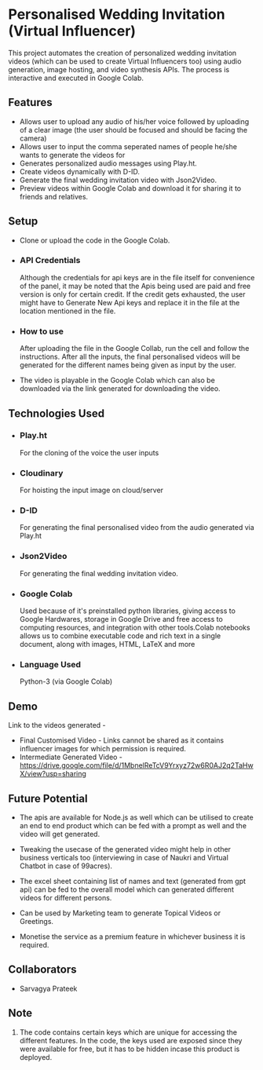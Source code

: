 
# Personalised Wedding Invitation (Virtual Influencer)

This project automates the creation of personalized wedding invitation videos (which can be used to create Virtual Influencers too) using audio generation, image hosting, and video synthesis APIs. The process is interactive and executed in Google Colab.


## Features

- Allows user to upload any audio of his/her voice followed by uploading of a clear image (the user should be focused and should be facing the camera)
- Allows user to input the comma seperated names of people he/she wants to generate the videos for
- Generates personalized audio messages using Play.ht.
- Create videos dynamically with D-ID.
- Generate the final wedding invitation video with Json2Video.
- Preview videos within Google Colab and download it for sharing it to friends and relatives.


## Setup
- Clone or upload the code in the Google Colab.
- ### API Credentials
    Although the credentials for api keys are in the file itself for convenience of the panel, it may be noted that the Apis being used are paid and free version is only for certain credit. If the credit gets exhausted, the user might have to Generate New Api keys and replace it in the file at the location mentioned in the file.
    
- ### How to use
    After uploading the file in the Google Collab, run the cell and follow the instructions. After all the inputs, the final personalised videos will be generated for the different names being given as input by the user.

- The video is playable in the Google Colab which can also be downloaded via the link generated for downloading the video.
## Technologies Used
- ### Play.ht
    For the cloning of the voice the user inputs
- ### Cloudinary
    For hoisting the input image on cloud/server
- ### D-ID
    For generating the final personalised video from the audio generated via Play.ht
- ### Json2Video
    For generating the final wedding invitation video.
    
- ### Google Colab
    Used because of it's preinstalled python libraries, giving access to Google Hardwares, storage in Google Drive and  free access to computing resources, and integration with other tools.Colab notebooks allows us to combine executable code and rich text in a single document, along with images, HTML, LaTeX and more
- ### Language Used 
    Python-3 (via Google Colab)


    
## Demo

Link to the videos generated -

 -  Final Customised Video - Links cannot be shared as it contains influencer images for which permission is required. 
 -  Intermediate Generated Video - https://drive.google.com/file/d/1MbnelReTcV9Yrxyz72w6R0AJ2q2TaHwX/view?usp=sharing




## Future Potential
- The apis are available for Node.js as well which can be utilised to create an end to end product which can be fed with a prompt as well and the video will get generated. 

- Tweaking the usecase of the generated video might help in other business verticals too (interviewing in case of Naukri and Virtual Chatbot in case of 99acres).

- The excel sheet containing list of names and text (generated from gpt api) can be fed to the overall model which can generated different videos for different persons.

- Can be used by Marketing team to generate Topical Videos or Greetings.

- Monetise the service as a premium feature in whichever business it is required.
## Collaborators
 - Sarvagya Prateek

## Note
1) The code contains certain keys which are unique for accessing the different features. In the code, the keys used are exposed since they were available for free, but it has to be hidden incase this product is deployed.
